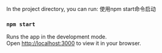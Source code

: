 In the project directory, you can run:
使用npm start命令启动
### `npm start`

Runs the app in the development mode.\
Open [http://localhost:3000](http://localhost:3000) to view it in your browser.
